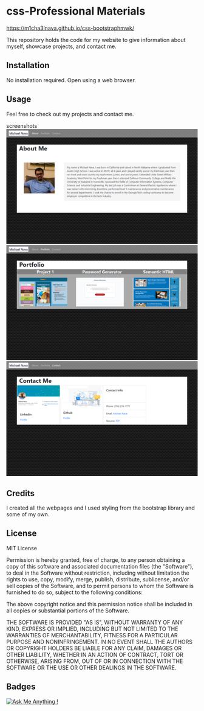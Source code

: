# css-Professional Materials
https://m1cha3lnava.github.io/css-bootstraphmwk/

This repository holds the code for my website to give information about myself, showcase projects, and contact me.

## Installation

No installation required. Open  using a web browser.

## Usage

Feel free to check out my projects and contact me.

screenshots
 ![About Me](./assets/screenshothome.png)
 ![Portfolio](./assets\screenshot-portfolio.png)
 ![Contact Me](./assets/screenshot-contactme.png)

## Credits

I created all the webpages and I used styling from the bootstrap library and some of my own.

## License

MIT License


Permission is hereby granted, free of charge, to any person obtaining a copy
of this software and associated documentation files (the "Software"), to deal
in the Software without restriction, including without limitation the rights
to use, copy, modify, merge, publish, distribute, sublicense, and/or sell
copies of the Software, and to permit persons to whom the Software is
furnished to do so, subject to the following conditions:

The above copyright notice and this permission notice shall be included in all
copies or substantial portions of the Software.

THE SOFTWARE IS PROVIDED "AS IS", WITHOUT WARRANTY OF ANY KIND, EXPRESS OR
IMPLIED, INCLUDING BUT NOT LIMITED TO THE WARRANTIES OF MERCHANTABILITY,
FITNESS FOR A PARTICULAR PURPOSE AND NONINFRINGEMENT. IN NO EVENT SHALL THE
AUTHORS OR COPYRIGHT HOLDERS BE LIABLE FOR ANY CLAIM, DAMAGES OR OTHER
LIABILITY, WHETHER IN AN ACTION OF CONTRACT, TORT OR OTHERWISE, ARISING FROM,
OUT OF OR IN CONNECTION WITH THE SOFTWARE OR THE USE OR OTHER DEALINGS IN THE
SOFTWARE.

## Badges

[![Ask Me Anything !](https://img.shields.io/badge/Ask%20me-anything-1abc9c.svg)](https://github.com/m1cha3lnava/ama)

